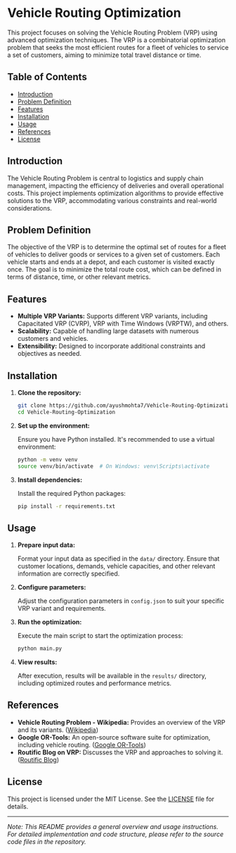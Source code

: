 # Vehicle Routing Optimization

This project focuses on solving the Vehicle Routing Problem (VRP) using advanced optimization techniques. The VRP is a combinatorial optimization problem that seeks the most efficient routes for a fleet of vehicles to service a set of customers, aiming to minimize total travel distance or time.

## Table of Contents

- [Introduction](#introduction)
- [Problem Definition](#problem-definition)
- [Features](#features)
- [Installation](#installation)
- [Usage](#usage)
- [References](#references)
- [License](#license)

## Introduction

The Vehicle Routing Problem is central to logistics and supply chain management, impacting the efficiency of deliveries and overall operational costs. This project implements optimization algorithms to provide effective solutions to the VRP, accommodating various constraints and real-world considerations.

## Problem Definition

The objective of the VRP is to determine the optimal set of routes for a fleet of vehicles to deliver goods or services to a given set of customers. Each vehicle starts and ends at a depot, and each customer is visited exactly once. The goal is to minimize the total route cost, which can be defined in terms of distance, time, or other relevant metrics.

## Features

- **Multiple VRP Variants:** Supports different VRP variants, including Capacitated VRP (CVRP), VRP with Time Windows (VRPTW), and others.
- **Scalability:** Capable of handling large datasets with numerous customers and vehicles.
- **Extensibility:** Designed to incorporate additional constraints and objectives as needed.

## Installation

1. **Clone the repository:**

   ```bash
   git clone https://github.com/ayushmohta7/Vehicle-Routing-Optimization.git
   cd Vehicle-Routing-Optimization
   ```

2. **Set up the environment:**

   Ensure you have Python installed. It's recommended to use a virtual environment:

   ```bash
   python -m venv venv
   source venv/bin/activate  # On Windows: venv\Scripts\activate
   ```

3. **Install dependencies:**

   Install the required Python packages:

   ```bash
   pip install -r requirements.txt
   ```

## Usage

1. **Prepare input data:**

   Format your input data as specified in the `data/` directory. Ensure that customer locations, demands, vehicle capacities, and other relevant information are correctly specified.

2. **Configure parameters:**

   Adjust the configuration parameters in `config.json` to suit your specific VRP variant and requirements.

3. **Run the optimization:**

   Execute the main script to start the optimization process:

   ```bash
   python main.py
   ```

4. **View results:**

   After execution, results will be available in the `results/` directory, including optimized routes and performance metrics.

## References

- **Vehicle Routing Problem - Wikipedia:** Provides an overview of the VRP and its variants. ([Wikipedia](https://en.wikipedia.org/wiki/Vehicle_routing_problem))
- **Google OR-Tools:** An open-source software suite for optimization, including vehicle routing. ([Google OR-Tools](https://developers.google.com/optimization/routing))
- **Routific Blog on VRP:** Discusses the VRP and approaches to solving it. ([Routific Blog](https://www.routific.com/blog/what-is-the-vehicle-routing-problem))

## License

This project is licensed under the MIT License. See the [LICENSE](LICENSE) file for details.

---

*Note: This README provides a general overview and usage instructions. For detailed implementation and code structure, please refer to the source code files in the repository.*
